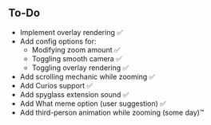 ## To-Do
* Implement overlay rendering ✅
* Add config options for:
    * Modifying zoom amount ✅
    * Toggling smooth camera ✅
    * Toggling overlay rendering ✅
* Add scrolling mechanic while zooming ✅
* Add Curios support ✅
* Add spyglass extension sound ✅
* Add What meme option (user suggestion) ✅ 
* Add third-person animation while zooming (some day)™️
